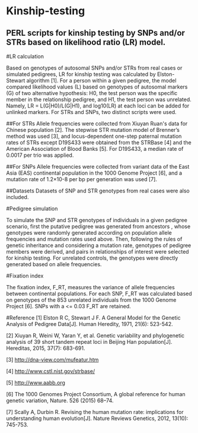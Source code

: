 Kinship-testing
===
PERL scripts for kinship testing by SNPs and/or STRs based on likelihood ratio (LR) model.
---

#LR calculation

Based on genotypes of autosomal SNPs and/or STRs from real cases or simulated pedigrees, LR for kinship testing was calculated by Elston-Stewart algorithm [1]. For a person within a given pedigree, the model compared likelihood values (L) based on genotypes of autosomal markers (G) of two alternative hypothesis: H0, the test person was the specific member in the relationship pedigree, and H1, the test person was unrelated. Namely, LR = L(G|H0)/L(G|H1), and log10(LR) at each loci can be added for unlinked markers. For STRs and SNPs, two distinct scripts were used.

##For STRs
Allele frequencies were collected from Xiuyan Ruan's data for Chinese population [2]. The stepwise STR mutation model of Brenner’s method was used [3], and locus-dependent one-step paternal mutation rates of STRs except D19S433 were obtained from the STRBase [4] and the American Association of Blood Banks [5]. For D19S433, a median rate of 0.0017 per trio was applied.

##For SNPs
Allele frequencies were collected from variant data of the East Asia (EAS) continental population in the 1000 Genome Project [6], and a mutation rate of 1.2×10-8 per bp per generation was used [7].

##Datasets
Datasets of SNP and STR genotypes from real cases were also included.

#Pedigree simulation

To simulate the SNP and STR genotypes of individuals in a given pedigree scenario, first the putative pedigree was generated from ancestors , whose genotypes were randomly generated according on population allele frequencies and mutation rates used above. Then, following the rules of genetic inheritance and considering a mutation rate, genotypes of pedigree members were derived, and pairs in relationships of interest were selected for kinship testing. For unrelated controls, the genotypes were directly generated based on allele frequencies.

#Fixation index

The fixation index, F_RT, measures the variance of allele frequencies between continental populations. For each SNP, F_RT was calculated based on genotypes of the 853 unrelated individuals from the 1000 Genome Project [6]. SNPs with a <= 0.03 F_RT are retained.

#Reference
[1] Elston R C, Stewart J F. A General Model for the Genetic Analysis of Pedigree Data[J]. Human Heredity, 1971, 21(6): 523-542.

[2] Xiuyan R, Weini W, Yaran Y, et al. Genetic variability and phylogenetic analysis of 39 short tandem repeat loci in Beijing Han population[J]. Hereditas, 2015, 37(7): 683-691.

[3] http://dna-view.com/mufeatur.htm

[4] http://www.cstl.nist.gov/strbase/

[5] http://www.aabb.org

[6] The 1000 Genomes Project Consortium, A global reference for human genetic variation, Nature. 526 (2015) 68–74.

[7] Scally A, Durbin R. Revising the human mutation rate: implications for understanding human evolution[J]. Nature Reviews Genetics, 2012, 13(10): 745-753.

